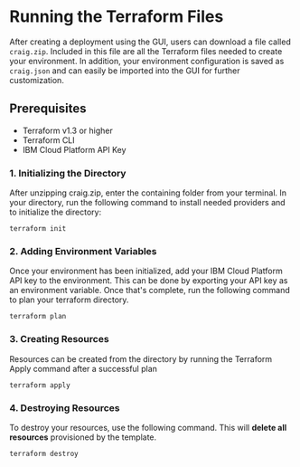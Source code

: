 # Running the Terraform Files

After creating a deployment using the GUI, users can download a file called `craig.zip`. Included in this file are all the Terraform files needed to create your environment. In addition, your environment configuration is saved as `craig.json` and can easily be imported into the GUI for further customization.

## Prerequisites

- Terraform v1.3 or higher
- Terraform CLI
- IBM Cloud Platform API Key

### 1. Initializing the Directory

After unzipping craig.zip, enter the containing folder from your terminal. In your directory, run the following command to install needed providers and to initialize the directory:
```
terraform init
```

### 2. Adding Environment Variables

Once your environment has been initialized, add your IBM Cloud Platform API key to the environment. This can be done by exporting your API key as an environment variable. Once that's complete, run the following command to plan your terraform directory.

```
terraform plan
```

### 3. Creating Resources

Resources can be created from the directory by running the Terraform Apply command after a successful plan

```
terraform apply
```

### 4. Destroying Resources

To destroy your resources, use the following command. This will **delete all resources** provisioned by the template.

```
terraform destroy
```
